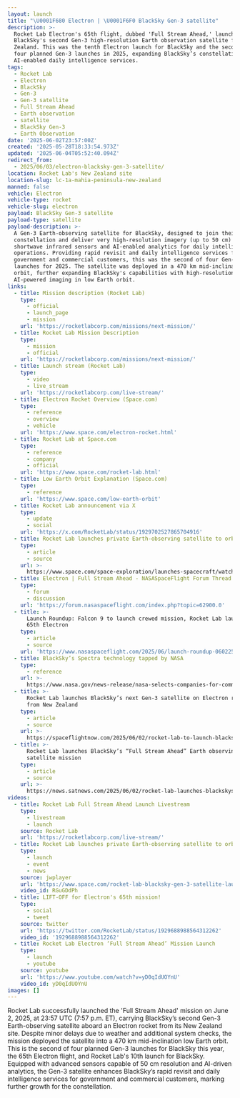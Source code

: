 ```yaml
---
layout: launch
title: "\U0001F680 Electron | \U0001F6F0 BlackSky Gen-3 satellite"
description: >-
  Rocket Lab Electron's 65th flight, dubbed 'Full Stream Ahead,' launched
  BlackSky's second Gen-3 high-resolution Earth observation satellite from New
  Zealand. This was the tenth Electron launch for BlackSky and the second of
  four planned Gen-3 launches in 2025, expanding BlackSky’s constellation with
  AI-enabled daily intelligence services.
tags:
  - Rocket Lab
  - Electron
  - BlackSky
  - Gen-3
  - Gen-3 satellite
  - Full Stream Ahead
  - Earth observation
  - satellite
  - BlackSky Gen-3
  - Earth Observation
date: '2025-06-02T23:57:00Z'
created: '2025-05-28T18:33:54.973Z'
updated: '2025-06-04T05:52:40.094Z'
redirect_from:
  - 2025/06/03/electron-blacksky-gen-3-satellite/
location: Rocket Lab's New Zealand site
location-slug: lc-1a-mahia-peninsula-new-zealand
manned: false
vehicle: Electron
vehicle-type: rocket
vehicle-slug: electron
payload: BlackSky Gen-3 satellite
payload-type: satellite
payload-description: >-
  A Gen-3 Earth-observing satellite for BlackSky, designed to join their
  constellation and deliver very high-resolution imagery (up to 50 cm) with
  shortwave infrared sensors and AI-enabled analytics for daily intelligence
  operations. Providing rapid revisit and daily intelligence services for U.S.
  government and commercial customers, this was the second of four Gen-3
  launches for 2025. The satellite was deployed in a 470 km mid-inclination
  orbit, further expanding BlackSky's capabilities with high-resolution,
  AI-powered imaging in low Earth orbit.
links:
  - title: Mission description (Rocket Lab)
    type:
      - official
      - launch_page
      - mission
    url: 'https://rocketlabcorp.com/missions/next-mission/'
  - title: Rocket Lab Mission Description
    type:
      - mission
      - official
    url: 'https://rocketlabcorp.com/missions/next-mission/'
  - title: Launch stream (Rocket Lab)
    type:
      - video
      - live_stream
    url: 'https://rocketlabcorp.com/live-stream/'
  - title: Electron Rocket Overview (Space.com)
    type:
      - reference
      - overview
      - vehicle
    url: 'https://www.space.com/electron-rocket.html'
  - title: Rocket Lab at Space.com
    type:
      - reference
      - company
      - official
    url: 'https://www.space.com/rocket-lab.html'
  - title: Low Earth Orbit Explanation (Space.com)
    type:
      - reference
    url: 'https://www.space.com/low-earth-orbit'
  - title: Rocket Lab announcement via X
    type:
      - update
      - social
    url: 'https://x.com/RocketLab/status/1929702527865704916'
  - title: Rocket Lab launches private Earth-observing satellite to orbit (video)
    type:
      - article
      - source
    url: >-
      https://www.space.com/space-exploration/launches-spacecraft/watch-rocket-lab-launch-private-earth-observing-satellite-to-orbit-tonight
  - title: Electron | Full Stream Ahead - NASASpaceFlight Forum Thread
    type:
      - forum
      - discussion
    url: 'https://forum.nasaspaceflight.com/index.php?topic=62900.0'
  - title: >-
      Launch Roundup: Falcon 9 to launch crewed mission, Rocket Lab launches
      65th Electron
    type:
      - article
      - source
    url: 'https://www.nasaspaceflight.com/2025/06/launch-roundup-060225/'
  - title: BlackSky’s Spectra technology tapped by NASA
    type:
      - reference
    url: >-
      https://www.nasa.gov/news-release/nasa-selects-companies-for-commercial-smallsat-services-award/
  - title: >-
      Rocket Lab launches BlackSky’s next Gen-3 satellite on Electron rocket
      from New Zealand
    type:
      - article
      - source
    url: >-
      https://spaceflightnow.com/2025/06/02/rocket-lab-to-launch-blackskys-next-gen-3-satellite-on-electron-rocket-from-new-zealand/
  - title: >-
      Rocket Lab launches BlackSky’s “Full Stream Ahead” Earth observing Gen-3
      satellite mission
    type:
      - article
      - source
    url: >-
      https://news.satnews.com/2025/06/02/rocket-lab-launches-blackskys-full-stream-ahead-earth-observing-gen-3-satellite-mission/
videos:
  - title: Rocket Lab Full Stream Ahead Launch Livestream
    type:
      - livestream
      - launch
    source: Rocket Lab
    url: 'https://rocketlabcorp.com/live-stream/'
  - title: Rocket Lab launches private Earth-observing satellite to orbit (video)
    type:
      - launch
      - event
      - news
    source: jwplayer
    url: 'https://www.space.com/rocket-lab-blacksky-gen-3-satellite-launch-video'
    video_id: RGuGDdPh
  - title: LIFT-OFF for Electron's 65th mission!
    type:
      - social
      - tweet
    source: twitter
    url: 'https://twitter.com/RocketLab/status/1929688988564312262'
    video_id: '1929688988564312262'
  - title: Rocket Lab Electron ‘Full Stream Ahead’ Mission Launch
    type:
      - launch
      - youtube
    source: youtube
    url: 'https://www.youtube.com/watch?v=yD0qIdUOYnU'
    video_id: yD0qIdUOYnU
images: []
---
```

Rocket Lab successfully launched the 'Full Stream Ahead' mission on June 2, 2025, at 23:57 UTC (7:57 p.m. ET), carrying BlackSky’s second Gen-3 Earth-observing satellite aboard an Electron rocket from its New Zealand site. Despite minor delays due to weather and additional system checks, the mission deployed the satellite into a 470 km mid-inclination low Earth orbit. This is the second of four planned Gen-3 launches for BlackSky this year, the 65th Electron flight, and Rocket Lab's 10th launch for BlackSky. Equipped with advanced sensors capable of 50 cm resolution and AI-driven analytics, the Gen-3 satellite enhances BlackSky’s rapid revisit and daily intelligence services for government and commercial customers, marking further growth for the constellation.
